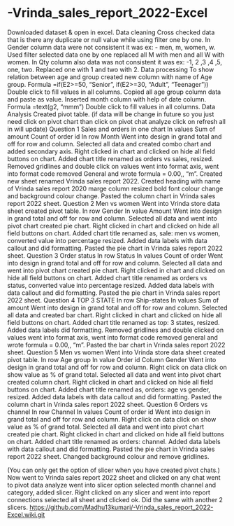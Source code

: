 # -Vrinda_sales_report_2022-Excel
Downloaded dataset & open in excel.
Data cleaning
Cross checked data that is there any duplicate or null value while using filter one by one.
In Gender column data were not consistent it was ex: - men, m, women, w.
Used filter selected data one by one replaced all M with men and all W with women.
In Qty column also data was not consistent it was ex: -1, 2 ,3 ,4 ,5, one, two.
Replaced one with 1 and two with 2.
Data processing
To show relation between age and group created new column with name of Age group.
Formula =if(E2>=50, “Senior”, if(E2>=30, “Adult”, “Teenager”))
Double click to fill values in all columns.
Copied all age group column data and paste as value.
Inserted month column with help of date column.
Formula =text(g2, “mmm”)
Double click to fill values in all columns.
Data Analysis
Created pivot table.
(if data will be change in future so you just need click on pivot chart than click on pivot chat analyze click on refresh all in will update) 
Question 1
Sales and orders in one chart
In values 
Sum of amount
Count of order id 
In row
Month
Went into design in grand total and off for row and column.
Selected all data and created combo chart and added secondary axis.
Right clicked in chart and clicked on hide all field buttons on chart.
Added chart title renamed as orders vs sales, resized.
Removed gridlines and double click on values went into format axis, went into format code removed General and wrote formula = 0.00,, “m”.
Created new sheet renamed Vrinda sales report 2022.
Created heading with name of Vrinda sales report 2020 marge column resized bold font colour change and background colour change.
Pasted the column chart in Vrinda sales report 2022 sheet.
Question 2
Men vs women
Went into Vrinda store data sheet created pivot table.
In row
Gender
In value
Amount
Went into design in grand total and off for row and column.
Selected all data and went into pivot chart created pie chart.
Right clicked in chart and clicked on hide all field buttons on chart.
Added chart title renamed as, sale: men vs women, converted value into percentage resized.
Added data labels with data callout and did formatting.
Pasted the pie chart in Vrinda sales report 2022 sheet.
Question 3
Order status
In row 
Status
In values
Count of order 
Went into design in grand total and off for row and column.
Selected all data and went into pivot chart created pie chart.
Right clicked in chart and clicked on hide all field buttons on chart.
Added chart title renamed as orders vs status, converted value into percentage resized.
Added data labels with data callout and did formatting.
Pasted the pie chart in Vrinda sales report 2022 sheet.
Question 4
TOP 3 STATE
In row 
Ship-states
In values
Sum of amount
Went into design in grand total and off for row and column.
Selected all data and created bar chart.
Right clicked in chart and clicked on hide all field buttons on chart.
Added chart title renamed as top: 3 states, resized.
Added data labels did formatting.
Removed gridlines and double clicked on values went into format axis, went into format code removed general and wrote formula = 0.00,, “m”.
Pasted the bar chart in Vrinda sales report 2022 sheet.
Question 5
Men vs women
Went into Vrinda store data sheet created pivot table.
In row
Age group
In value
Order id
Column
Gender
Went into design in grand total and off for row and column.
Right click on data click on show value as % of grand total.
Selected all data and went into pivot chart created column chart.
Right clicked in chart and clicked on hide all field buttons on chart.
Added chart title renamed as, orders: age vs gender, resized.
Added data labels with data callout and did formatting.
Pasted the column chart in Vrinda sales report 2022 sheet.
Question 6
Orders vs channel
In row 
Channel
In values
Count of order id
Went into design in grand total and off for row and column.
Right click on data click on show value as % of grand total.
Selected all data and went into pivot chart created pie chart.
Right clicked in chart and clicked on hide all field buttons on chart.
Added chart title renamed as orders: channel.
Added data labels with data callout and did formatting.
Pasted the pie chart in Vrinda sales report 2022 sheet.
Changed background colour and remove gridlines.

(You can only get the option of slicer when you have created pivot chats.)
Now went to Vrinda sales report 2022 sheet and clicked on any chat went to pivot data analyze went into slicer option selected month channel and category, added slicer.
Right clicked on any slicer and went into report connections selected all sheet and clicked ok.
Did the same with another 2 slicers.
https://github.com/Madhu13kumari/-Vrinda_sales_report_2022-Excel.wiki.git
